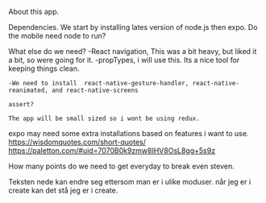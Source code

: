About this app.

Dependencies.
We start by installing lates version of node.js then expo.
Do the mobile need node to run?

What else do we need?
    -React navigation, This was a bit heavy, but liked it a bit, so were going for it.
    -propTypes, i will use this. Its a nice tool for keeping things clean.

    -We need to install  react-native-gesture-handler, react-native-reanimated, and react-native-screens

    assert?

    The app will be small sized so i wont be using redux.

expo may need some extra installations based on features i want to use.
https://wisdomquotes.com/short-quotes/
https://paletton.com/#uid=7070B0k9zmw8IHV8OsL8gg+5s9z


How many points do we need to get everyday to break even steven.


Teksten nede kan endre seg ettersom man er i ulike moduser. når jeg er i create
kan det stå jeg er i create.
